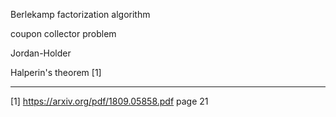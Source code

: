 Berlekamp factorization algorithm

coupon collector problem

Jordan-Holder

Halperin's theorem [1]




----------------------------------------------------------------
[1] https://arxiv.org/pdf/1809.05858.pdf page 21
